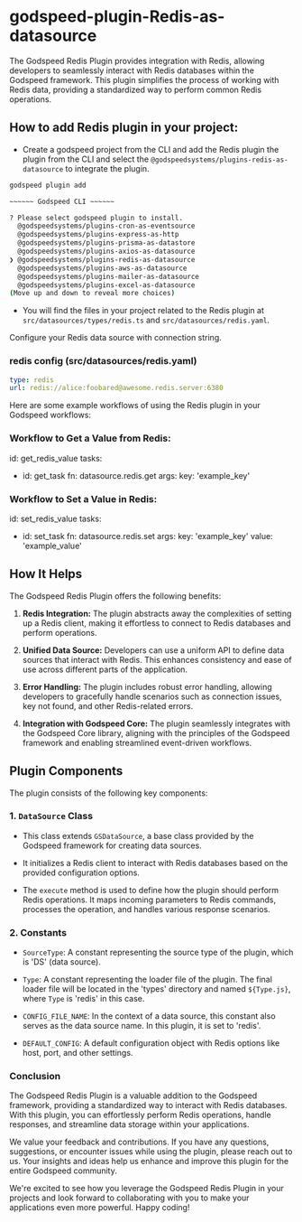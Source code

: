# godspeed-plugin-Redis-as-datasource

The Godspeed Redis Plugin provides integration with Redis, allowing developers to seamlessly interact with Redis databases within the Godspeed framework. This plugin simplifies the process of working with Redis data, providing a standardized way to perform common Redis operations.


## How to add Redis plugin in your project:
- Create a godspeed project from the CLI and add the Redis plugin the plugin from the CLI and select the `@godspeedsystems/plugins-redis-as-datasource` to integrate the plugin.
```bash
godspeed plugin add

~~~~~~ Godspeed CLI ~~~~~~

? Please select godspeed plugin to install. 
  @godspeedsystems/plugins-cron-as-eventsource 
  @godspeedsystems/plugins-express-as-http 
  @godspeedsystems/plugins-prisma-as-datastore 
  @godspeedsystems/plugins-axios-as-datasource 
❯ @godspeedsystems/plugins-redis-as-datasource 
  @godspeedsystems/plugins-aws-as-datasource 
  @godspeedsystems/plugins-mailer-as-datasource 
  @godspeedsystems/plugins-excel-as-datasource 
(Move up and down to reveal more choices)
```
- You will find the files in your project related to the Redis plugin at `src/datasources/types/redis.ts` and `src/datasources/redis.yaml`.

Configure your Redis data source with connection string. 
### redis config (src/datasources/redis.yaml)
```yaml
type: redis
url: redis://alice:foobared@awesome.redis.server:6380

```
Here are some example workflows of using the Redis plugin in your Godspeed workflows:

### Workflow to Get a Value from Redis:

id: get_redis_value
tasks:
  - id: get_task
    fn: datasource.redis.get
    args:
      key: 'example_key'

### Workflow to Set a Value in Redis:

id: set_redis_value
tasks:
  - id: set_task
    fn: datasource.redis.set
    args:
      key: 'example_key'
      value: 'example_value'

## How It Helps

The Godspeed Redis Plugin offers the following benefits:

1. **Redis Integration:** The plugin abstracts away the complexities of setting up a Redis client, making it effortless to connect to Redis databases and perform operations.

2. **Unified Data Source:** Developers can use a uniform API to define data sources that interact with Redis. This enhances consistency and ease of use across different parts of the application.

3. **Error Handling:** The plugin includes robust error handling, allowing developers to gracefully handle scenarios such as connection issues, key not found, and other Redis-related errors.

4. **Integration with Godspeed Core:** The plugin seamlessly integrates with the Godspeed Core library, aligning with the principles of the Godspeed framework and enabling streamlined event-driven workflows.

## Plugin Components

The plugin consists of the following key components:

### 1. `DataSource` Class

- This class extends `GSDataSource`, a base class provided by the Godspeed framework for creating data sources.

- It initializes a Redis client to interact with Redis databases based on the provided configuration options.

- The `execute` method is used to define how the plugin should perform Redis operations. It maps incoming parameters to Redis commands, processes the operation, and handles various response scenarios.

### 2. Constants

- `SourceType`: A constant representing the source type of the plugin, which is 'DS' (data source).

- `Type`: A constant representing the loader file of the plugin. The final loader file will be located in the 'types' directory and named `${Type.js}`, where `Type` is 'redis' in this case.

- `CONFIG_FILE_NAME`: In the context of a data source, this constant also serves as the data source name. In this plugin, it is set to 'redis'.

- `DEFAULT_CONFIG`: A default configuration object with Redis options like host, port, and other settings.


### Conclusion

The Godspeed Redis Plugin is a valuable addition to the Godspeed framework, providing a standardized way to interact with Redis databases. With this plugin, you can effortlessly perform Redis operations, handle responses, and streamline data storage within your applications.

We value your feedback and contributions. If you have any questions, suggestions, or encounter issues while using the plugin, please reach out to us. Your insights and ideas help us enhance and improve this plugin for the entire Godspeed community.

We're excited to see how you leverage the Godspeed Redis Plugin in your projects and look forward to collaborating with you to make your applications even more powerful. Happy coding!


